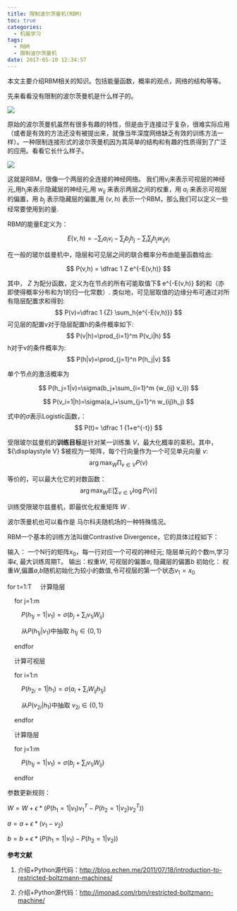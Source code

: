 ```yaml
---
title: 限制波尔茨曼机(RBM)
toc: true
categories:
  - 机器学习
tags:
  - RBM
  - 限制波尔茨曼机
date: 2017-05-10 12:34:57
---
```

本文主要介绍RBM相关的知识。包括能量函数，概率的观点，网络的结构等等。
<!--more-->
先来看看没有限制的波尔茨曼机是什么样子的。

![](2017-05-10_123815.png)

原始的波尔茨曼机虽然有很多有趣的特性，但是由于连接过于复杂，很难实际应用（或者是有效的方法还没有被提出来，就像当年深度网络缺乏有效的训练方法一样）。一种限制连接形式的波尔茨曼机因为其简单的结构和有趣的性质得到了广泛的应用。看看它长什么样子。

![](2017-05-10_123931.png)

这就是RBM，很像一个两层的全连接的神经网络。
我们用$v_i$来表示可视层的神经元,用$h_j$来表示隐藏层的神经元,用 $w_{ij}$ 来表示两层之间的权重，用 $a_i$ 来表示可视层的偏置，用 $b_j$ 表示隐藏层的偏置,用 $(v,h)$ 表示一个RBM，那么我们可以定义一些经常要使用到的量.

RBM的能量E定义为：

$$
E(v,h)=-\sum_i{a_i v_i}-\sum_j{b_j h_j}-\sum_i\sum_j{h_j w_{ij} v_i}
$$

在一般的玻尔兹曼机中，隐层和可见层之间的联合概率分布由能量函数给出:

$$
P(v,h) = \dfrac 1 Z e^{-E(v,h)}
$$

其中， $Z$ 为配分函数，定义为在节点的所有可能取值下$ e^{-E(v,h)} $的和（亦即使得概率分布和为1的归一化常数）.
类似地，可见层取值的边缘分布可通过对所有隐层配置求和得到:
$$
P(v)=\dfrac 1 {Z} \sum_h{e^{-E(v,h)}}
$$
可见层的配置v对于隐层配置h的条件概率如下:
$$
P(v|h)=\prod_{i=1}^m P(v_i|h)
$$
h对于v的条件概率为:
$$
P(h|v)=\prod_{j=1}^n P(h_j|v)
$$

单个节点的激活概率为

$$
P(h_j=1|v)=\sigma(b_j+\sum_{i=1}^m {w_{ij} v_i})
$$

$$
P(v_i=1|h)=\sigma(a_i+\sum_{j=1}^n w_{ij}h_j)
$$

式中的$\sigma$表示Logistic函数，：
$$
P(t)= \dfrac 1 {1+e^{-t}}
$$

受限玻尔兹曼机的**训练目标**是针对某一训练集 ${\displaystyle V}$，最大化概率的乘积。其中， ${\displaystyle V} $被视为一矩阵，每个行向量作为一个可见单元向量 ${\displaystyle v}$:
$$
\arg\max_W \prod_{v \in V} P(v)
$$

等价的，可以最大化它的对数函数：
$$
\arg\max_W \mathbb{E} \left[\sum_{v \in V} \log P (v)\right]
$$

训练受限玻尔兹曼机，即最优化权重矩阵 ${\displaystyle W}$ .

波尔茨曼机也可以看作是 马尔科夫随机场的一种特殊情况。

RBM一个基本的训练方法叫做Contrastive Divergence，它的具体过程如下：

输入： 一个N行的矩阵$x_0$，每一行对应一个可视的神经元; 隐层单元的个数m,学习率$\epsilon$, 最大训练周期T。
输出：权重$W$, 可视层的偏置$a$, 隐藏层的偏置$b$
初始化： 权重$W$,偏置$a$,$b$随机初始化为较小的数值,令可视层的第一个状态$v_1 = x_0$


for t=1:T
&nbsp;&nbsp;&nbsp;&nbsp;计算隐层

&nbsp;&nbsp;&nbsp;&nbsp;for j=1:m

&nbsp;&nbsp;&nbsp;&nbsp;&nbsp;&nbsp;&nbsp;&nbsp;$P(h_{1j}=1|v_1)=\sigma(b_j+\sum_i v_{1i} W_{ij})$

&nbsp;&nbsp;&nbsp;&nbsp;&nbsp;&nbsp;&nbsp;&nbsp;从$P(h_{1j}|v_1)$中抽取 $h_{1j} \in {\{0,1\}}$

&nbsp;&nbsp;&nbsp;&nbsp;endfor

&nbsp;&nbsp;&nbsp;&nbsp;计算可视层

&nbsp;&nbsp;&nbsp;&nbsp;for i=1:n

&nbsp;&nbsp;&nbsp;&nbsp;&nbsp;&nbsp;&nbsp;&nbsp;$P(h_{2i}=1|h_1)=\sigma(a_i+\sum_i  W_{ij} h_{1j})$

&nbsp;&nbsp;&nbsp;&nbsp;&nbsp;&nbsp;&nbsp;&nbsp;从$P(v_{2i}|h_1)$中抽取 $v_{2i} \in {\{0,1\}}$

&nbsp;&nbsp;&nbsp;&nbsp;endfor

&nbsp;&nbsp;&nbsp;&nbsp;计算隐层

&nbsp;&nbsp;&nbsp;&nbsp;for j=1:m

&nbsp;&nbsp;&nbsp;&nbsp;&nbsp;&nbsp;&nbsp;&nbsp;$P(h_{1j}=1|v_1)=\sigma(b_j+\sum_i v_{1i} W_{ij})$

&nbsp;&nbsp;&nbsp;&nbsp;endfor

参数更新规则：

$W = W + \epsilon*( P(h_1=1|v_1 )v_1^T - P(h_2=1|v_2)v_2^T))$

$a = a +\epsilon*(v_1 - v_2)$

$b = b + \epsilon*(P(h_1=1|v_1)-P(h_2=1|v_2))$


**参考文献**

1. 介绍+Python源代码：<http://blog.echen.me/2011/07/18/introduction-to-restricted-boltzmann-machines/>

2. 介绍+Python源代码：<http://imonad.com/rbm/restricted-boltzmann-machine/>
